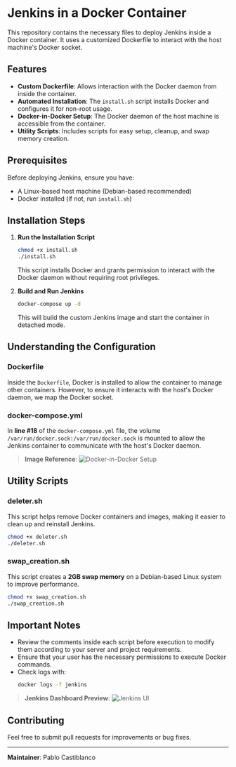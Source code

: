 # Jenkins in a Docker Container

This repository contains the necessary files to deploy Jenkins inside a Docker container. It uses a customized Dockerfile to interact with the host machine's Docker socket.

## Features
- **Custom Dockerfile**: Allows interaction with the Docker daemon from inside the container.
- **Automated Installation**: The `install.sh` script installs Docker and configures it for non-root usage.
- **Docker-in-Docker Setup**: The Docker daemon of the host machine is accessible from the container.
- **Utility Scripts**: Includes scripts for easy setup, cleanup, and swap memory creation.

## Prerequisites
Before deploying Jenkins, ensure you have:
- A Linux-based host machine (Debian-based recommended)
- Docker installed (if not, run `install.sh`)

## Installation Steps

1. **Run the Installation Script**
   ```bash
   chmod +x install.sh
   ./install.sh
   ```
   This script installs Docker and grants permission to interact with the Docker daemon without requiring root privileges.

2. **Build and Run Jenkins**
   ```bash
   docker-compose up -d
   ```
   This will build the custom Jenkins image and start the container in detached mode.

## Understanding the Configuration

### Dockerfile
Inside the `Dockerfile`, Docker is installed to allow the container to manage other containers. However, to ensure it interacts with the host's Docker daemon, we map the Docker socket.

### docker-compose.yml
In **line #18** of the `docker-compose.yml` file, the volume `/var/run/docker.sock:/var/run/docker.sock` is mounted to allow the Jenkins container to communicate with the host's Docker daemon.

> **Image Reference**:
> ![Docker-in-Docker Setup](https://camo.githubusercontent.com/0ecb21c2d2c2dabf45a825e7bcd2151a3ade2a942aa1e55cccec03d77fd1095f/68747470733a2f2f6a656e6b696e732e696f2f73697465732f64656661756c742f66696c65732f6a656e6b696e735f6c6f676f2e706e67)

## Utility Scripts

### deleter.sh
This script helps remove Docker containers and images, making it easier to clean up and reinstall Jenkins.
```bash
chmod +x deleter.sh
./deleter.sh
```

### swap_creation.sh
This script creates a **2GB swap memory** on a Debian-based Linux system to improve performance.
```bash
chmod +x swap_creation.sh
./swap_creation.sh
```

## Important Notes
- Review the comments inside each script before execution to modify them according to your server and project requirements.
- Ensure that your user has the necessary permissions to execute Docker commands.
- Check logs with:
  ```bash
  docker logs -f jenkins
  ```

> **Jenkins Dashboard Preview**:
> ![Jenkins UI](https://via.placeholder.com/600x300?text=Jenkins+Dashboard)

## Contributing
Feel free to submit pull requests for improvements or bug fixes.

---

**Maintainer**: Pablo Castiblanco

